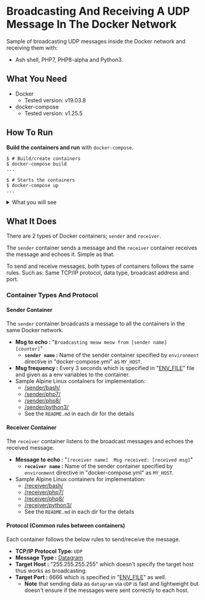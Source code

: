 # Broadcasting And Receiving A UDP Message In The Docker Network

Sample of broadcasting UDP messages inside the Docker network and receiving them with:

- Ash shell, PHP7, PHP8-alpha and Python3.

## What You Need

- Docker
  - Tested version: v19.03.8
- docker-compose
  - Tested version: v1.25.5

## How To Run

**Build the containers and run** with `docker-compose`.

```shellsession
$ # Build/create containers
$ docker-compose build
...

$ # Starts the containers
$ docker-compose up
...
```

<details><summary>What you will see</summary><div><br>

After running the `docker-compose up`, as soon as the `sender` containers are `up` they will start broadcasting a message. Also the `receiver` containers will listen to the broadcasting message as soon as they are `up` and echoes the received message.

```shellsession
$ docker-compose up
Starting receiver-php8 ... done
Starting receiver-php7 ... done
Starting receiver-py3  ... done
Starting receiver-ash  ... done
Starting sender-py3    ... done
Starting sender-ash    ... done
Starting sender-php7   ... done
Starting sender-php8   ... done
Attaching to receiver-php8, receiver-php7, receiver-ash, receiver-py3, sender-php8, sender-py3, sender-php7, sender-ash
receiver-php7    | Msg received: Count:0        Broadcasting meow meow from sender-ash   : receiver-php7
receiver-php8    | Msg received: Count:0        Broadcasting meow meow from sender-ash   : receiver-php8
receiver-php8    | Msg received: Count:0        Broadcasting meow meow from sender-php7  : receiver-php8
receiver-php7    | Msg received: Count:0        Broadcasting meow meow from sender-php7  : receiver-php7
receiver-php8    | Msg received: Count:0        Broadcasting meow meow from sender-php8  : receiver-php8
receiver-ash     | Msg received: Count:0        Broadcasting meow meow from sender-ash   : receiver-ash
receiver-ash     | Msg received: Count:0        Broadcasting meow meow from sender-php7  : receiver-ash
receiver-ash     | Msg received: Count:0        Broadcasting meow meow from sender-php7  : receiver-ash
receiver-ash     | Msg received: Count:0        Broadcasting meow meow from sender-php8  : receiver-ash
receiver-php7    | Msg received: Count:0        Broadcasting meow meow from sender-php8  : receiver-php7
receiver-php7    | Msg received: Count:0        Broadcasting meow meow from sender-py3   : receiver-php7
receiver-php8    | Msg received: Count:0        Broadcasting meow meow from sender-py3   : receiver-php8
receiver-ash     | Msg received: Count:0        Broadcasting meow meow from sender-py3   : receiver-ash
receiver-php8    | Msg received: Count:1        Broadcasting meow meow from sender-php7  : receiver-php8
receiver-ash     | Msg received: Count:1        Broadcasting meow meow from sender-php7  : receiver-ash
receiver-php7    | Msg received: Count:1        Broadcasting meow meow from sender-php7  : receiver-php7
receiver-php7    | Msg received: Count:1        Broadcasting meow meow from sender-php8  : receiver-php7
receiver-ash     | Msg received: Count:1        Broadcasting meow meow from sender-php8  : receiver-ash
receiver-php8    | Msg received: Count:1        Broadcasting meow meow from sender-php8  : receiver-php8
receiver-php7    | Msg received: Count:1        Broadcasting meow meow from sender-ash   : receiver-php7
receiver-php8    | Msg received: Count:1        Broadcasting meow meow from sender-ash   : receiver-php8
receiver-ash     | Msg received: Count:1        Broadcasting meow meow from sender-ash   : receiver-ash
receiver-php7    | Msg received: Count:1        Broadcasting meow meow from sender-py3   : receiver-php7
receiver-ash     | Msg received: Count:1        Broadcasting meow meow from sender-py3   : receiver-ash
receiver-php8    | Msg received: Count:1        Broadcasting meow meow from sender-py3   : receiver-php8
...
```


</div></details>

## What It Does

There are 2 types of Docker containers; `sender` and `receiver`.

The `sender` container sends a message and the `receiver` container receives the message and echoes it. Simple as that.

To send and receive messages, both types of containers follows the same rules. Such as: Same TCP/IP protocol, data type, broadcast address and port.

### Container Types And Protocol

#### Sender Container

The `sender` container broadcasts a message to all the containers in the same Docker network.

- **Msg to echo     :** "`Broadcasting meow meow from [sender name]  [counter]`"
  - **`sender name`   :** Name of the sender container specified by `environment` directive in "docker-compose.yml" as `MY_HOST`.
- **Msg frequency   :** Every 3 seconds which is specified in "[ENV_FILE](./ENV_FILE)" file and given as a env variables to the container.
- Sample Alpine Linux containers for implementation:
  - [/sender/bash/](./sender/bash/)
  - [/sender/php7/](./sender/php7/)
  - [/sender/php8/](./sender/php8/)
  - [/sender/python3/](./sender/python3/)
  - See the `README.md` in each dir for the details

#### Receiver Container

The `receiver` container listens to the broadcast messages and echoes the received message.

- **Message to echo   :** "`[receiver name]  Msg received: [received msg]`"
  - **`receiver name`   :** Name of the sender container specified by `environment` directive in "docker-compose.yml" as `MY_HOST`.
- Sample Alpine Linux containers for implementation:
  - [/receiver/bash/](./receiver/bash/)
  - [/receiver/php7/](./receiver/php7/)
  - [/receiver/php8/](./receiver/php8/)
  - [/receiver/python3/](./receiver/python3/)
  - See the `README.md` in each dir for the details

#### Protocol (Common rules between containers)

Each container follows the below rules to send/receive the message.

- **TCP/IP Protocol Type:** `UDP`
- **Message Type :** [Datagram](https://en.wikipedia.org/wiki/Datagram)
- **Target Host  :** "255.255.255.255" which doesn't specify the target host thus works as broadcasting.
- **Target Port  :** 6666 which is specified in "[ENV_FILE](./ENV_FILE)" as well.
  - **Note** that sending data as `datagram` via `UDP` is fast and lightweight but doesn't ensure if the messages were sent correctly to each host.
